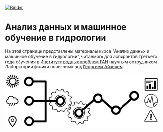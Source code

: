 [![Binder](http://mybinder.org/badge.svg)](http://mybinder.org:/repo/hydrogo/da_and_ml_in_hydrology)

# Анализ данных и машинное обучение в гидрологии

На этой странице представлены материалы курса "Анализ данных и машинное обучение в гидрологии", читаемого для аспирантов третьего года обучения в [Институте водных проблем РАН](iwp.ru) научным сотрудником Лаборатории физики почвенных вод [Георгием Айзелем](ayzelgv.wordpress.com).



![](course_logo.jpg?raw=true)


